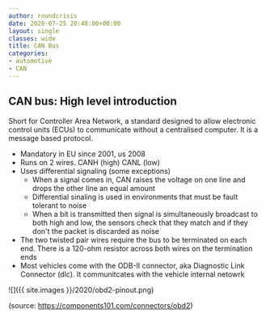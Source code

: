 ```yaml
---
author: roundcrisis
date: 2020-07-25 20:48:00+00:00
layout: single
classes: wide
title: CAN Bus  
categories:
- automotive
- CAN
---
```


## CAN bus: High level introduction

Short for Controller Area Network, a standard designed to allow electronic control units (ECUs) to communicate without a centralised computer. It is a message based protocol. 

* Mandatory in EU since 2001, us 2008
* Runs on 2 wires. CANH (high) CANL (low)
* Uses differential signaling  (some exceptions) 
    * When a signal comes in, CAN raises the voltage on one line and drops the other line an equal amount
    * Differential sinaling is used in environments that must be fault tolerant to noise 
    *  When a bit is transmitted then signal is simultaneously broadcast to both high and low, the sensors check that they match and if they don't the packet is discarded as noise
* The two twisted pair wires require the bus to be terminated on each end. There is a 120-ohm resistor across both wires on the termination ends
* Most vehicles come with the ODB-II connector, aka Diagnostic Link Connector (dlc). It communitcates with the vehicle internal netowrk

![]({{ site.images }}/2020/obd2-pinout.png)

(source: https://components101.com/connectors/obd2)